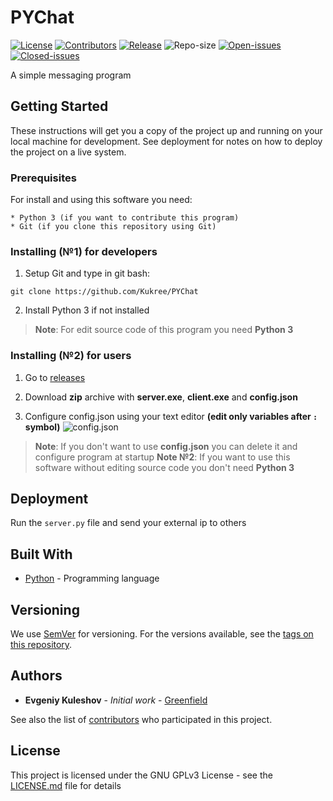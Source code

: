 # PYChat
[![License](https://img.shields.io/badge/license-GPLv3-blue.svg)](https://www.gnu.org/licenses/gpl-3.0)
[![Contributors](https://img.shields.io/github/contributors/Kukree/PYChat.svg)](https://github.com/Kukree/PYChat/contributors)
[![Release](https://img.shields.io/github/release/Kukree/PYChat.svg)](https://github.com/Kukree/PYChat/releases)
![Repo-size](https://img.shields.io/github/repo-size/Kukree/PYChat.svg)
[![Open-issues](https://img.shields.io/github/issues-raw/Kukree/PYChat.svg)](https://github.com/Kukree/PYChat/issues)
[![Closed-issues](https://img.shields.io/github/issues-closed-raw/Kukree/PYChat.svg)](https://github.com/Kukree/PYChat/issues?q=is%3Aissue+is%3Aclosed)

A simple messaging program

## Getting Started

These instructions will get you a copy of the project up and running on your local machine for development. See deployment for notes on how to deploy the project on a live system.

### Prerequisites

For install and using this software you need:

```
* Python 3 (if you want to contribute this program)
* Git (if you clone this repository using Git)
```

### Installing (№1) for developers

1. Setup Git and type in git bash:

`git clone https://github.com/Kukree/PYChat`

2. Install Python 3 if not installed

> **Note**: For edit source code of this program you need **Python 3**

### Installing (№2) for users

1. Go to [releases](https://github.com/Kukree/PYChat/releases)

2. Download **zip** archive with **server.exe**, **client.exe** and **config.json**

3. Configure config.json using your text editor **(edit only variables after `:` symbol)**
![config.json](https://imgur.com/PnX0O41.png)

> **Note**: If you don't want to use **config.json** you can delete it and configure program at startup
> **Note №2**: If you want to use this software without editing source code you don't need **Python 3**

## Deployment

Run the `server.py` file and send your external ip to others

## Built With

* [Python](https://python.org) - Programming language

## Versioning

We use [SemVer](http://semver.org/) for versioning. For the versions available, see the [tags on this repository](https://github.com/Kukree/PYChat/tags). 

## Authors

* **Evgeniy Kuleshov** - *Initial work* - [Greenfield](https://github.com/Kukree)

See also the list of [contributors](https://github.com/Kukree/PYChat/contributors) who participated in this project.

## License

This project is licensed under the GNU GPLv3 License - see the [LICENSE.md](LICENSE) file for details
